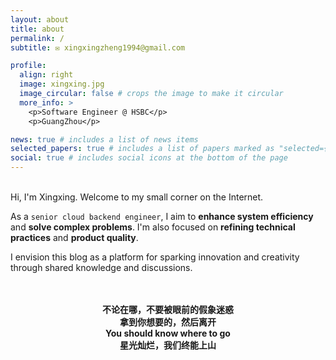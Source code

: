 ```yaml
---
layout: about
title: about
permalink: /
subtitle: ✉️ xingxingzheng1994@gmail.com  

profile:
  align: right
  image: xingxing.jpg
  image_circular: false # crops the image to make it circular
  more_info: >
    <p>Software Engineer @ HSBC</p>
    <p>GuangZhou</p>

news: true # includes a list of news items
selected_papers: true # includes a list of papers marked as "selected={true}"
social: true # includes social icons at the bottom of the page
---
```

<br>
Hi, I'm Xingxing. Welcome to my small corner on the Internet. 

As a `senior cloud backend engineer`, I aim to **enhance system efficiency** and **solve complex problems**. I'm also focused on **refining technical practices** and **product quality**.

I envision this blog as a platform for sparking innovation and creativity through shared knowledge and discussions.



<div style="text-align: center;">
<br>
<br>
<b>不论在哪，不要被眼前的假象迷惑</b> <br>
<b>拿到你想要的，然后离开</b> <br>
<b>You should know where to go</b> <br>
<b>星光灿烂，我们终能上山</b> <br>
<br>
<br>
</div>
 
